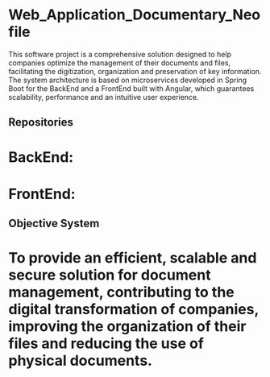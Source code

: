 # Web_Application_Documentary_Neofile

This software project is a comprehensive solution designed to help companies optimize the management of their documents and files, facilitating the digitization, organization and preservation of key information. The system architecture is based on microservices developed in Spring Boot for the BackEnd and a FrontEnd built with Angular, which guarantees scalability, performance and an intuitive user experience.

## Repositories
# BackEnd: 
# FrontEnd: 

## Objective System
# To provide an efficient, scalable and secure solution for document management, contributing to the digital transformation of companies, improving the organization of their files and reducing the use of physical documents.



